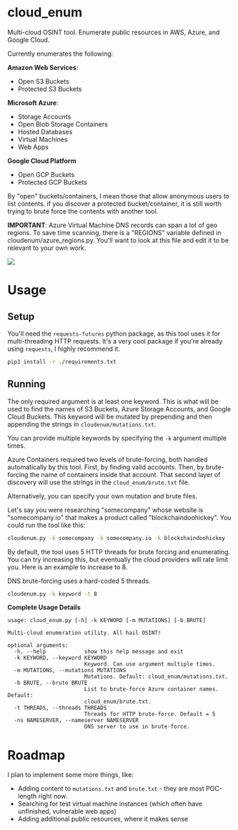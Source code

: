 # cloud_enum
Multi-cloud OSINT tool. Enumerate public resources in AWS, Azure, and Google Cloud.

Currently enumerates the following:

**Amazon Web Services**:
- Open S3 Buckets
- Protected S3 Buckets

**Microsoft Azure**:
- Storage Accounts
- Open Blob Storage Containers
- Hosted Databases
- Virtual Machines
- Web Apps

**Google Cloud Platform**
- Open GCP Buckets
- Protected GCP Buckets

By "open" buckets/containers, I mean those that allow anonymous users to list contents. if you discover a protected bucket/container, it is still worth trying to brute force the contents with another tool.

**IMPORTANT**: Azure Virtual Machine DNS records can span a lot of geo regions. To save time scanning, there is a "REGIONS" variable defined in cloudenum/azure_regions.py. You'll want to look at this file and edit it to be relevant to your own work.

<img src="https://initstring.keybase.pub/host/images/cloud_enum.png" align="center"/>


# Usage

## Setup
You'll need the `requests-futures` python package, as this tool uses it for multi-threading HTTP requests. It's a very cool package if you're already using `requests`, I highly recommend it.

```sh
pip3 install -r ./requirements.txt
```

## Running
The only required argument is at least one keyword. This is what will be used to find the names of S3 Buckets, Azure Storage Accounts, and Google Cloud Buckets. This keyword will be mutated by prepending and then appending the strings in `cloudenum/mutations.txt`.

You can provide multiple keywords by specifying the `-k` argument multiple times.

Azure Containers required two levels of brute-forcing, both handled automatically by this tool. First, by finding valid accounts. Then, by brute-forcing the name of containers inside that account. That second layer of discovery will use the strings in the `cloud_enum/brute.txt` file.

Alternatively, you can specify your own mutation and brute files.

Let's say you were researching "somecompany" whose website is "somecompany.io" that makes a product called "blockchaindoohickey". You could run the tool like this:

```sh
cloudenum.py -k somecompany -k somecompany.io -k blockchaindoohickey
```

By default, the tool uses 5 HTTP threads for brute forcing and enumerating. You can try increasing this, but eventually the cloud providers will rate limit you. Here is an example to increase to 8.

DNS brute-forcing uses a hard-coded 5 threads.

```sh
cloudenum.py -k keyword -t 8
```

**Complete Usage Details**
```
usage: cloud_enum.py [-h] -k KEYWORD [-m MUTATIONS] [-b BRUTE]

Multi-cloud enumeration utility. All hail OSINT!

optional arguments:
  -h, --help            show this help message and exit
  -k KEYWORD, --keyword KEYWORD
                        Keyword. Can use argument multiple times.
  -m MUTATIONS, --mutations MUTATIONS
                        Mutations. Default: cloud_enum/mutations.txt.
  -b BRUTE, --brute BRUTE
                        List to brute-force Azure container names. Default:
                        cloud_enum/brute.txt.
  -t THREADS, --threads THREADS
                        Threads for HTTP brute-force. Default = 5
  -ns NAMESERVER, --nameserver NAMESERVER
                        DNS server to use in brute-force.

```

# Roadmap
I plan to implement some more things, like:
- Adding content to `mutations.txt` and `brute.txt` - they are most POC-length right now.
- Searching for test virtual machine instances (which often have unfinished, vulnerable web apps)
- Adding additional public resources, where it makes sense

